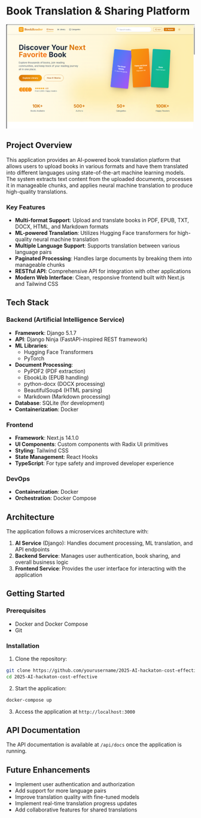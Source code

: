# Book Translation & Sharing Platform

![Book Translation App Screenshot](book-translate-share-app.PNG)

## Project Overview

This application provides an AI-powered book translation platform that allows users to upload books in various formats and have them translated into different languages using state-of-the-art machine learning models. The system extracts text content from the uploaded documents, processes it in manageable chunks, and applies neural machine translation to produce high-quality translations.

### Key Features

- **Multi-format Support**: Upload and translate books in PDF, EPUB, TXT, DOCX, HTML, and Markdown formats
- **ML-powered Translation**: Utilizes Hugging Face transformers for high-quality neural machine translation
- **Multiple Language Support**: Supports translation between various language pairs
- **Paginated Processing**: Handles large documents by breaking them into manageable chunks
- **RESTful API**: Comprehensive API for integration with other applications
- **Modern Web Interface**: Clean, responsive frontend built with Next.js and Tailwind CSS

## Tech Stack

### Backend (Artificial Intelligence Service)

- **Framework**: Django 5.1.7
- **API**: Django Ninja (FastAPI-inspired REST framework)
- **ML Libraries**:
  - Hugging Face Transformers
  - PyTorch
- **Document Processing**:
  - PyPDF2 (PDF extraction)
  - EbookLib (EPUB handling)
  - python-docx (DOCX processing)
  - BeautifulSoup4 (HTML parsing)
  - Markdown (Markdown processing)
- **Database**: SQLite (for development)
- **Containerization**: Docker

### Frontend 

- **Framework**: Next.js 14.1.0
- **UI Components**: Custom components with Radix UI primitives
- **Styling**: Tailwind CSS
- **State Management**: React Hooks
- **TypeScript**: For type safety and improved developer experience

### DevOps

- **Containerization**: Docker
- **Orchestration**: Docker Compose

## Architecture

The application follows a microservices architecture with:

1. **AI Service** (Django): Handles document processing, ML translation, and API endpoints
2. **Backend Service**: Manages user authentication, book sharing, and overall business logic
3. **Frontend Service**: Provides the user interface for interacting with the application

## Getting Started

### Prerequisites

- Docker and Docker Compose
- Git

### Installation

1. Clone the repository:
```bash
git clone https://github.com/yourusername/2025-AI-hackaton-cost-effective.git
cd 2025-AI-hackaton-cost-effective
```

2. Start the application:
```bash
docker-compose up
```

3. Access the application at `http://localhost:3000`

## API Documentation

The API documentation is available at `/api/docs` once the application is running.

## Future Enhancements

- Implement user authentication and authorization
- Add support for more language pairs
- Improve translation quality with fine-tuned models
- Implement real-time translation progress updates
- Add collaborative features for shared translations